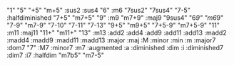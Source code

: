 "1" "5" "+5" "m+5" :sus2 :sus4 "6" :m6 "7sus2" "7sus4" "7-5" :halfdiminished "7+5" "m7+5" "9" :m9 "m7+9" :maj9 "9sus4" "6*9" "m6*9" "7-9" "m7-9" "7-10" "7-11" "7-13" "9+5" "m9+5" "7+5-9" "m7+5-9" "11" :m11 :maj11 "11+" "m11+" "13" :m13 :add2 :add4 :add9 :add11 :add13 :madd2 :madd4 :madd9 :madd11 :madd13 :major :maj :M :minor :min :m :major7 :dom7 "7" :M7 :minor7 :m7 :augmented :a :diminished :dim :i :diminished7 :dim7 :i7 :halfdim "m7b5" "m7-5"

